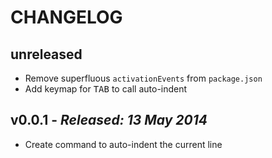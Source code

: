 # CHANGELOG

## **unreleased**

* Remove superfluous `activationEvents` from `package.json`
* Add keymap for <kbd>TAB</kbd> to call auto-indent

## **v0.0.1** - *Released: 13 May 2014*

* Create command to auto-indent the current line
